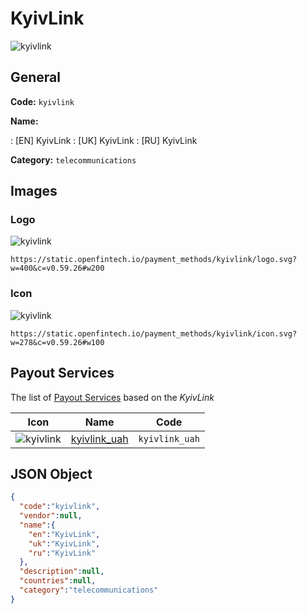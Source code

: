 
# KyivLink 
![kyivlink](https://static.openfintech.io/payment_methods/kyivlink/logo.svg?w=400&c=v0.59.26#w200)  

## General 
**Code:** `kyivlink` 
 
**Name:** 
 
:	[EN] KyivLink 
:	[UK] KyivLink 
:	[RU] KyivLink 
 
**Category:** `telecommunications` 
 

## Images 

### Logo 
![kyivlink](https://static.openfintech.io/payment_methods/kyivlink/logo.svg?w=400&c=v0.59.26#w200)  

```
https://static.openfintech.io/payment_methods/kyivlink/logo.svg?w=400&c=v0.59.26#w200
```  

### Icon 
![kyivlink](https://static.openfintech.io/payment_methods/kyivlink/icon.svg?w=278&c=v0.59.26#w100)  

```
https://static.openfintech.io/payment_methods/kyivlink/icon.svg?w=278&c=v0.59.26#w100
```  

## Payout Services 
 
The list of [Payout Services](/payout-services/) based on the _KyivLink_ 

|Icon|Name|Code| 
|:---:|:---:|:---:| 
|![kyivlink](https://static.openfintech.io/payout_methods/kyivlink/icon.png?w=278&c=v0.59.26#w40) |[kyivlink_uah](/payout-services/kyivlink_uah/)|`kyivlink_uah`| 
 

## JSON Object 

```json
{
  "code":"kyivlink",
  "vendor":null,
  "name":{
    "en":"KyivLink",
    "uk":"KyivLink",
    "ru":"KyivLink"
  },
  "description":null,
  "countries":null,
  "category":"telecommunications"
}
```  
